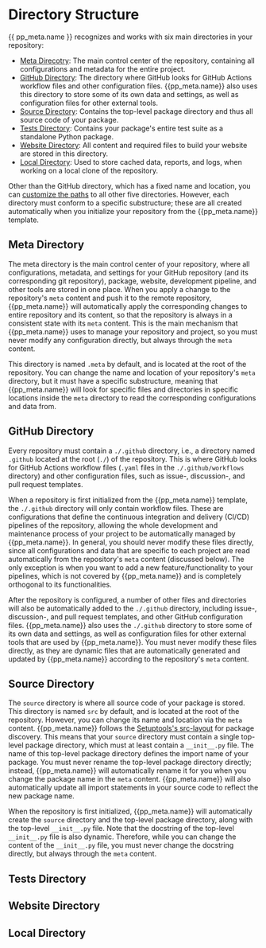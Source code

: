# Directory Structure

{{ pp_meta.name }} recognizes and works with six main directories in your repository:

- [Meta Direcotry](#meta-directory): The main control center of the repository,
  containing all configurations and metadata for the entire project.
- [GitHub Directory](#github-directory): The directory where GitHub looks for GitHub Actions workflow files
  and other configuration files.
  {{pp_meta.name}} also uses this directory to store some of its own data and settings,
  as well as configuration files for other external tools.
- [Source Directory](#source-directory): Contains the top-level package directory and thus all source code of your package.
- [Tests Directory](#tests-directory): Contains your package's entire test suite as a standalone Python package.
- [Website Directory](#website-directory): All content and required files to build your website are stored in this directory.
- [Local Directory](#local-directory): Used to store cached data, reports, and logs, when working on a local clone of the repository.

Other than the GitHub directory, which has a fixed name and location,
you can [customize the paths](../control/options/path.md) to all other five directories.
However, each directory must conform to a specific substructure;
these are all created automatically when you initialize your repository from the {{pp_meta.name}} template.


## Meta Directory
The meta directory is the main control center of your repository,
where all configurations, metadata, and settings
for your GitHub repository (and its corresponding git repository),
package, website, development pipeline, and other tools are stored in one place.
When you apply a change to the repository's `meta` content and push it to the remote repository,
{{pp_meta.name}} will automatically apply the corresponding changes to entire repository and its content,
so that the repository is always in a consistent state with its `meta` content.
This is the main mechanism that {{pp_meta.name}} uses to manage your repository and project,
so you must never modify any configuration directly, but always through the `meta` content.

This directory is named `.meta` by default, and is located at the root of the repository.
You can change the name and location of your repository's `meta` directory,
but it must have a specific substructure, meaning that {{pp_meta.name}} will look for
specific files and directories in specific locations inside the `meta` directory
to read the corresponding configurations and data from.


## GitHub Directory
Every repository must contain a `./.github` directory,
i.e., a directory named `.github` located at the root (`./`) of the repository.
This is where GitHub looks for GitHub Actions workflow files
(`.yaml` files in the `./.github/workflows` directory) and other configuration files,
such as issue-, discussion-, and pull request templates.

When a repository is first initialized from the {{pp_meta.name}} template,
the `./.github` directory will only contain workflow files.
These are configurations that define the continuous integration and delivery (CI/CD)
pipelines of the repository, allowing the whole development and maintenance process of your project
to be automatically managed by {{pp_meta.name}}.
In general, you should never modify these files directly, since all configurations and data that
are specific to each project are read automatically from the repository's `meta` content (discussed below).
The only exception is when you want to add a new feature/functionality to your pipelines,
which is not covered by {{pp_meta.name}} and is completely orthogonal to its functionalities.

After the repository is configured, a number of other files and directories
will also be automatically added to the `./.github` directory,
including issue-, discussion-, and pull request templates, and other GitHub configuration files.
{{pp_meta.name}} also uses the `./.github` directory to store some of its own data and settings,
as well as configuration files for other external tools that are used by {{pp_meta.name}}.
You must never modify these files directly, as they are dynamic files that are automatically
generated and updated by {{pp_meta.name}} according to the repository's `meta` content.


## Source Directory
The `source` directory is where all source code of your package is stored.
This directory is named `src` by default, and is located at the root of the repository.
However, you can change its name and location via the `meta` content.
{{pp_meta.name}} follows the
[Setuptools's src-layout](https://setuptools.pypa.io/en/latest/userguide/package_discovery.html#src-layout)
for package discovery.
This means that your `source` directory must contain a single top-level package directory,
which must at least contain a `__init__.py` file. The name of this top-level package directory
defines the import name of your package. You must never rename the top-level package directory directly;
instead, {{pp_meta.name}} will automatically rename it for you
when you change the package name in the `meta` content. {{pp_meta.name}} will also automatically
update all import statements in your source code to reflect the new package name.

When the repository is first initialized, {{pp_meta.name}} will automatically create the `source` directory
and the top-level package directory, along with the top-level `__init__.py` file.
Note that the docstring of the top-level `__init__.py` file is also dynamic. Therefore, while you can
change the content of the `__init__.py` file, you must never change the docstring directly, but always
through the `meta` content.


## Tests Directory


## Website Directory


## Local Directory
